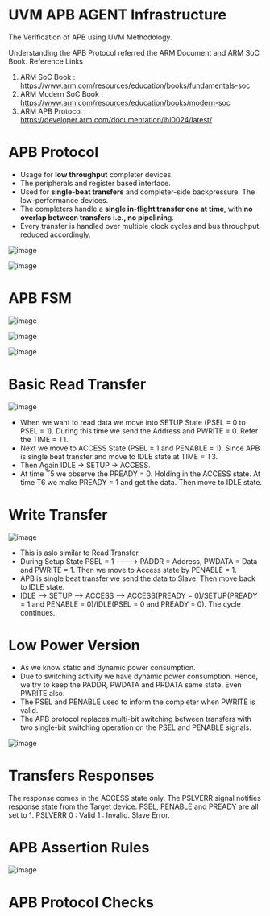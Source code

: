 # UVM APB AGENT Infrastructure

The Verification of APB using UVM Methodology. 

Understanding the APB Protocol referred the ARM Document and ARM SoC Book. Reference Links 
1. ARM SoC Book         : https://www.arm.com/resources/education/books/fundamentals-soc
2. ARM Modern SoC Book  : https://www.arm.com/resources/education/books/modern-soc
3. ARM APB Protocol     : https://developer.arm.com/documentation/ihi0024/latest/

# APB Protocol 
- Usage for **low throughput** completer devices.
- The peripherals and register based interface.
- Used for **single-beat transfers** and completer-side backpressure. The low-performance devices.
- The completers handle a **single in-flight transfer one at time**, with **no overlap between transfers i.e., no pipelinin**g.
- Every transfer is handled over multiple clock cycles and bus throughput reduced accordingly. 


![image](https://github.com/user-attachments/assets/1ac93e88-b81b-4bc2-8eeb-18769038a18b)


![image](https://github.com/user-attachments/assets/56ef8f88-493e-4d48-95b7-ff5f68c74c67)


# APB FSM

![image](https://github.com/user-attachments/assets/1f8f14ca-f0b5-45bf-9378-add4ee5de27a)

![image](https://github.com/user-attachments/assets/a8552f2f-1659-40ae-a144-391945321e7a)

![image](https://github.com/user-attachments/assets/7cb47662-2daa-4385-aa7b-de8a4c2d6037)


# Basic Read Transfer

![image](https://github.com/user-attachments/assets/9b2ae235-164e-4498-a05c-f1979c75a3ee)

- When we want to read data we move into SETUP State (PSEL = 0 to PSEL = 1). During this time we send the Address and PWRITE = 0. Refer the TIME = T1.
- Next we move to ACCESS State (PSEL = 1 and PENABLE = 1). Since APB is single beat transfer and move to IDLE state at TIME = T3.
- Then Again IDLE -> SETUP -> ACCESS.
- At time T5 we observe the  PREADY = 0. Holding in the ACCESS state. At time T6 we make PREADY = 1 and get the data. Then move to IDLE state.

# Write Transfer

![image](https://github.com/user-attachments/assets/1421182d-3f93-4586-a147-137344bf0b92)

- This is aslo similar to Read Transfer.
- During Setup State PSEL = 1 ----> PADDR = Address, PWDATA = Data and PWRITE = 1. Then we move to Access state by PENABLE = 1.
- APB is single beat transfer we send the data to Slave. Then move back to IDLE state.
- IDLE --> SETUP --> ACCESS --> ACCESS(PREADY = 0)/SETUP(PREADY = 1 and PENABLE = 0)/IDLE(PSEL = 0 and PREADY = 0). The cycle continues. 

# Low Power Version
- As we know static and dynamic power consumption.
- Due to switching activity we have dynamic power consumption. Hence, we try to keep the PADDR, PWDATA and PRDATA same state. Even PWRITE also.
- The PSEL and PENABLE used to inform the completer when PWRITE is valid.
- The APB protocol replaces multi-bit switching between transfers with two single-bit switching operation on the PSEL and PENABLE signals. 

![image](https://github.com/user-attachments/assets/0b9e74f2-3310-4168-acc6-7513a1963131)

# Transfers Responses
The response comes in the ACCESS state only. The PSLVERR signal notifies response state from the Target device. PSEL, PENABLE and PREADY are all set to 1. 
PSLVERR 
0 : Valid
1 : Invalid. Slave Error.

# APB Assertion Rules 

![image](https://github.com/user-attachments/assets/0a074ba4-897c-4040-ac17-780a5e05ec17)

# APB Protocol Checks

